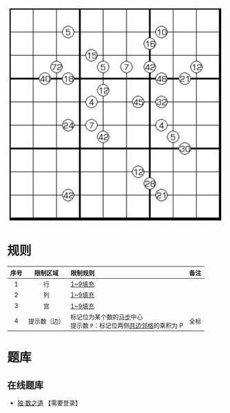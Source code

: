 ![](../../../images/sudoku/跨栏马数独.png)

# 规则
| 序号 | 限制区域 | 限制规则 | 备注 |
| :---: | :---: | :--- | :--- |
| 1 | 行 | [1~9填充] | |
| 2 | 列 | [1~9填充] | |
| 3 | 宫 | [1~9填充] | |
| 4 | 提示数（边） | 标记位为某个数的[马步]中心<br/>提示数 `P`：标记位两侧[共边邻格]的乘积为 P | 全标 |

# 题库

## 在线题库
- [独·数之道](http://www.sudokufans.org.cn/lx/game.index.php?type=ym2) 【需要登录】

[1~9填充]: ../../../rules.md#1~9填充
[共边邻格]: ../../../rules.md#共边邻格
[马步]: ../../../rules.md#马步
